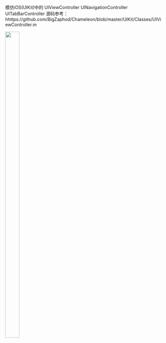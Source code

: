 
模仿iOS(UIKit)中的 UIViewController UINavigationController UITabBarController
源码参考：hhttps://github.com/BigZaphod/Chameleon/blob/master/UIKit/Classes/UIViewController.m

<img src="https://s3.ax1x.com/2020/11/16/Dkmde0.gif" width="30%" height="50%"/>
